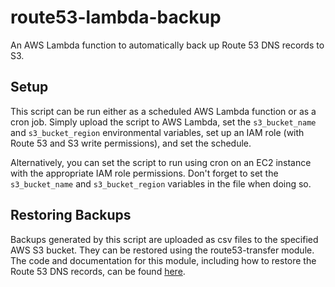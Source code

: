 # route53-lambda-backup

An AWS Lambda function to automatically back up Route 53 DNS records to S3.

## Setup

This script can be run either as a scheduled AWS Lambda function or as a cron job. Simply upload the script to AWS Lambda, set the `s3_bucket_name` and `s3_bucket_region` environmental variables, set up an IAM role (with Route 53 and S3 write permissions), and set the schedule.

Alternatively, you can set the script to run using cron on an EC2 instance with the appropriate IAM role permissions. Don't forget to set the `s3_bucket_name` and `s3_bucket_region` variables in the file when doing so.

## Restoring Backups

Backups generated by this script are uploaded as csv files to the specified AWS S3 bucket. They can be restored using the route53-transfer module. The code and documentation for this module, including how to restore the Route 53 DNS records, can be found [here](https://github.com/RisingOak/route53-transfer).